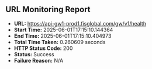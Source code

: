## URL Monitoring Report

- **URL:** https://api-gw1-prod1.fisglobal.com/gw/v1/health
- **Start Time:** 2025-06-01T17:15:10.144364
- **End Time:** 2025-06-01T17:15:10.404973
- **Total Time Taken:** 0.260609 seconds
- **HTTP Status Code:** 200
- **Status:** Success
- **Failure Reason:** N/A
